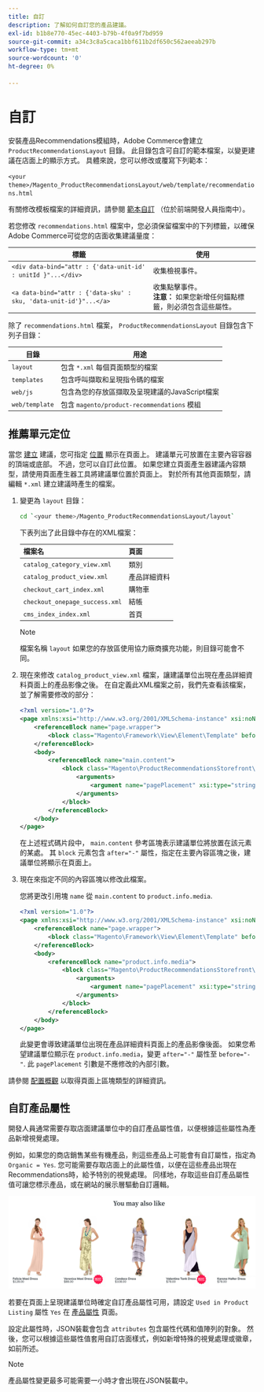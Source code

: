 ```yaml
---
title: 自訂
description: 了解如何自訂您的產品建議。
exl-id: b1b8e770-45ec-4403-b79b-4f0a9f7bd959
source-git-commit: a34c3c8a5caca1bbf611b2df650c562aeeab297b
workflow-type: tm+mt
source-wordcount: '0'
ht-degree: 0%

---
```


# 自訂

安裝產品Recommendations模組時，Adobe Commerce會建立 `ProductRecommendationsLayout` 目錄。 此目錄包含可自訂的範本檔案，以變更建議在店面上的顯示方式。 具體來說，您可以修改或覆寫下列範本：

`<your theme>/Magento_ProductRecommendationsLayout/web/template/recommendations.html`

有關修改模板檔案的詳細資訊，請參閱 [範本自訂](https://developer.adobe.com/commerce/frontend-core/guide/templates/walkthrough/) （位於前端開發人員指南中）。

若您修改 `recommendations.html` 檔案中，您必須保留檔案中的下列標籤，以確保Adobe Commerce可從您的店面收集建議量度：

| 標籤 | 使用 |
|---|---|
| `<div data-bind="attr : {'data-unit-id' : unitId }"...</div>` | 收集檢視事件。 |
| `<a data-bind="attr : {'data-sku' : sku, 'data-unit-id'}"...</a>` | 收集點擊事件。 <br/>**注意：** 如果您新增任何錨點標籤，則必須包含這些屬性。 |

除了 `recommendations.html` 檔案， `ProductRecommendationsLayout` 目錄包含下列子目錄：

| 目錄 | 用途 |
|---|---|
| `layout` | 包含 `*.xml` 每個頁面類型的檔案 |
| `templates` | 包含呼叫擷取和呈現指令碼的檔案 |
| `web/js` | 包含為您的存放區擷取及呈現建議的JavaScript檔案 |
| `web/template` | 包含 `magento/product-recommendations` 模組 |

## 推薦單元定位

當您 [建立](create.md) 建議，您可指定 [位置](placement.md) 顯示在頁面上。 建議單元可放置在主要內容容器的頂端或底部。 不過，您可以自訂此位置。 如果您建立頁面產生器建議內容類型，請使用頁面產生器工具將建議單位置於頁面上。 對於所有其他頁面類型，請編輯 `*.xml` 建立建議時產生的檔案。

1. 變更為 `layout` 目錄：

   ```bash
   cd `<your theme>/Magento_ProductRecommendationsLayout/layout`
   ```

   下表列出了此目錄中存在的XML檔案：

   | 檔案名 | 頁面 |
   |---|---|
   | `catalog_category_view.xml` | 類別 |
   | `catalog_product_view.xml` | 產品詳細資料 |
   | `checkout_cart_index.xml` | 購物車 |
   | `checkout_onepage_success.xml` | 結帳 |
   | `cms_index_index.xml` | 首頁 |

   >[!NOTE]
   >
   >檔案名稱 `layout` 如果您的存放區使用協力廠商擴充功能，則目錄可能會不同。

1. 現在來修改 `catalog_product_view.xml` 檔案，讓建議單位出現在產品詳細資料頁面上的產品影像之後。 在自定義此XML檔案之前，我們先查看該檔案，並了解需要修改的部分：

   ```xml
   <?xml version="1.0"?>
   <page xmlns:xsi="http://www.w3.org/2001/XMLSchema-instance" xsi:noNamespaceSchemaLocation="urn:magento:framework:View/Layout/etc/page_configuration.xsd">
       <referenceBlock name="page.wrapper">
           <block class="Magento\Framework\View\Element\Template" before="-" name="product_recommendations_fetcher" template="Magento_ProductRecommendationsStorefront::fetcher.phtml" />
       </referenceBlock>
       <body>
           <referenceBlock name="main.content">
               <block class="Magento\ProductRecommendationsStorefront\Block\Renderer" after="-" name="product_recommendations_product_below_content" template="Magento_ProductRecommendationsStorefront::renderer.phtml">
                   <arguments>
                       <argument name="pagePlacement" xsi:type="string">below-main-content</argument>
                   </arguments>
               </block>
           </referenceBlock>
       </body>
   </page>
   ```

   在上述程式碼片段中， `main.content` 參考區塊表示建議單位將放置在該元素的某處。 其 `block` 元素包含 `after="-"` 屬性，指定在主要內容區塊之後，建議單位將顯示在頁面上。

1. 現在來指定不同的內容區塊以修改此檔案。

   您將更改引用塊 `name` 從 `main.content` to `product.info.media`.

   ```xml
   <?xml version="1.0"?>
   <page xmlns:xsi="http://www.w3.org/2001/XMLSchema-instance" xsi:noNamespaceSchemaLocation="urn:magento:framework:View/Layout/etc/page_configuration.xsd">
       <referenceBlock name="page.wrapper">
           <block class="Magento\Framework\View\Element\Template" before="-" name="product_recommendations_fetcher" template="Magento_ProductRecommendationsStorefront::fetcher.phtml" />
       </referenceBlock>
       <body>
           <referenceBlock name="product.info.media">
               <block class="Magento\ProductRecommendationsStorefront\Block\Renderer" after="-" name="product_recommendations_product_below_content" template="Magento_ProductRecommendationsStorefront::renderer.phtml">
                   <arguments>
                       <argument name="pagePlacement" xsi:type="string">below-main-content</argument>
                   </arguments>
               </block>
           </referenceBlock>
       </body>
   </page>
   ```

   此變更會導致建議單位出現在產品詳細資料頁面上的產品影像後面。 如果您希望建議單位顯示在 `product.info.media`，變更 `after="-"` 屬性至 `before="-"`. 此 `pagePlacement` 引數是不應修改的內部引數。

請參閱 [配置概觀](https://developer.adobe.com/commerce/frontend-core/guide/layouts/) 以取得頁面上區塊類型的詳細資訊。

## 自訂產品屬性

開發人員通常需要存取店面建議單位中的自訂產品屬性值，以便根據這些屬性為產品新增視覺處理。

例如，如果您的商店銷售某些有機產品，則這些產品上可能會有自訂屬性，指定為 `Organic = Yes`. 您可能需要存取店面上的此屬性值，以便在這些產品出現在Recommendations時，給予特別的視覺處理。 同樣地，存取這些自訂產品屬性值可讓您標示產品，或在網站的展示層驅動自訂邏輯。

![新增徽章](assets/unit-custom.png)

若要在頁面上呈現建議單位時確定自訂產品屬性可用，請設定 `Used in Product Listing` 屬性 `Yes` 在 [產品屬性](https://experienceleague.adobe.com/docs/commerce-admin/catalog/product-attributes/create/attribute-product-create.html) 頁面。

設定此屬性時，JSON裝載會包含 `attributes` 包含屬性代碼和值陣列的對象。 然後，您可以根據這些屬性值套用自訂店面樣式，例如新增特殊的視覺處理或徽章，如前所述。

>[!NOTE]
>
>產品屬性變更最多可能需要一小時才會出現在JSON裝載中。
